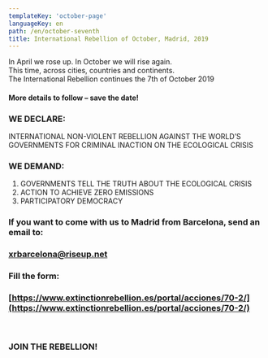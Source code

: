 ```yaml
---
templateKey: 'october-page'
languageKey: en
path: /en/october-seventh
title: International Rebellion of October, Madrid, 2019
---
```

  
In April we rose up. In October we will rise again.  
This time, across cities, countries and continents.  
The International Rebellion continues the 7th of October 2019 

#### More details to follow – save the date!  
  
### WE DECLARE:  
INTERNATIONAL NON-VIOLENT REBELLION AGAINST THE WORLD’S GOVERNMENTS FOR CRIMINAL INACTION ON THE ECOLOGICAL CRISIS  
  
### WE DEMAND:
1) GOVERNMENTS TELL THE TRUTH ABOUT THE ECOLOGICAL CRISIS
2) ACTION TO ACHIEVE ZERO EMISSIONS 
3) PARTICIPATORY DEMOCRACY  
  
### If you want to come with us to Madrid from Barcelona, send an email to:  
### [xrbarcelona@riseup.net](mailto:xrbarcelona@riseup.net)  
### Fill the form: 
### [https://www.extinctionrebellion.es/portal/acciones/70-2/](https://www.extinctionrebellion.es/portal/acciones/70-2/)
  
&nbsp;
  
### JOIN THE REBELLION!
 